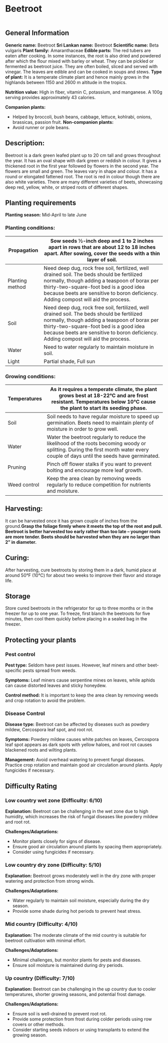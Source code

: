 # Beetroot
<IMAGE>
    
## General Information
**Generic name:** Beetroot
**Sri Lankan name:** Beetroot
**Scientific name:** Beta vulgaris
**Plant family:** Amaranthaceae
**Edible parts:** The red tubers are eaten after cooking. In some instances, the root is also dried and powdered after which the flour mixed with barley or wheat. They can be pickled or fermented as beetroot juice. They are often boiled, sliced and served with vinegar. The leaves are edible and can be cooked in soups and stews.
**Type of plant:** It is a temperate climate plant and hence mainly grows in the highlands between 1150 and 2600 m altitude in the tropics. 

**Nutrition value:** <update>High in fiber, vitamin C, potassium, and manganese. A 100g serving provides approximately 43 calories.</update>

**Companion plants:**
- Helped by broccoli, bush beans, cabbage, lettuce, kohlrabi, onions, brassicas, passion fruit.
**Non-companion plants:**
- Avoid runner or pole beans.

## Description:
Beetroot is a dark green leafed plant up to 20 cm tall and grows throughout the year. It has an oval shape with dark green or reddish in colour. It gives a thickened root in the first year followed by flowers in the second year. The flowers are small and green. The leaves vary in shape and colour. It has a round or elongated fattened root. The root is red in colour though there are also white varieties. There are many different varieties of beets, showcasing deep red, yellow, white, or striped roots of different shapes.

## Planting requirements
**Planting season:** Mid-April to late June

### Planting conditions:
| **Propagation** | Sow seeds ½-inch deep and 1 to 2 inches apart in rows that are about 12 to 18 inches apart. After sowing, cover the seeds with a thin layer of soil. |
|----|----|
| Planting method | Need deep dug, rock free soil, fertilized, well drained soil. The beds should be fertilized normally, though adding a teaspoon of borax per thirty-two-square-foot bed is a good idea because beets are sensitive to boron deficiency. Adding compost will aid the process. |
| Soil | Need deep dug, rock free soil, fertilized, well drained soil. The beds should be fertilized normally, though adding a teaspoon of borax per thirty-two-square-foot bed is a good idea because beets are sensitive to boron deficiency. Adding compost will aid the process. |
| Water | Need to water regularly to maintain moisture in soil. |
| Light | Partial shade, Full sun |

### Growing conditions:

| **Temperatures** | As it requires a temperate climate, the plant grows best at 18-22°C and are frost resistant. Temperatures below 10°C cause the plant to start its seeding phase. |
|----|----|
| Soil | Soil needs to have regular moisture to speed up germination. Beets need to maintain plenty of moisture in order to grow well. |
| Water | Water the beetroot regularly to reduce the likelihood of the roots becoming woody or splitting. During the first month water every couple of days until the seeds have germinated. |
| Pruning | <update>Pinch off flower stalks if you want to prevent bolting and encourage more leaf growth.</update> |
| Weed control | <update>Keep the area clean by removing weeds regularly to reduce competition for nutrients and moisture.</update> |

## Harvesting:
It can be harvested once it has grown couple of inches from the ground.**Grasp the foliage firmly where it meets the top of the root and pull. Beetroot is better harvested too early rather than too late – younger roots are more tender. Beets should be harvested when they are no larger than 2” in diameter.**

## Curing:
<update>After harvesting, cure beetroots by storing them in a dark, humid place at around 50°F (10°C) for about two weeks to improve their flavor and storage life.</update>

## Storage
<update>Store cured beetroots in the refrigerator for up to three months or in the freezer for up to one year. To freeze, first blanch the beetroots for five minutes, then cool them quickly before placing in a sealed bag in the freezer.</update>

## Protecting your plants
### Pest control
**Pest type:** Seldom have pest issues. However, leaf miners and other beet-specific pests spread from weeds.

**Symptoms:** <update>Leaf miners cause serpentine mines on leaves, while aphids can cause distorted leaves and sticky honeydew.</update>

**Control method:** It is important to keep the area clean by removing weeds and crop rotation to avoid the problem.
### Disease Control
**Disease type:** <update>Beetroot can be affected by diseases such as powdery mildew, Cercospora leaf spot, and root rot.</update>

**Symptoms:** <update>Powdery mildew causes white patches on leaves, Cercospora leaf spot appears as dark spots with yellow haloes, and root rot causes blackened roots and wilting plants.</update>

**Management:** <update>Avoid overhead watering to prevent fungal diseases. Practice crop rotation and maintain good air circulation around plants. Apply fungicides if necessary.</update>

## Difficulty Rating
### Low country wet zone (Difficulty: 6/10)
**Explanation:** Beetroot can be challenging in the wet zone due to high humidity, which increases the risk of fungal diseases like powdery mildew and root rot.

**Challenges/Adaptations:**
- Monitor plants closely for signs of disease.
- Ensure good air circulation around plants by spacing them appropriately.
- Consider using fungicides if necessary.
### Low country dry zone (Difficulty: 5/10)
**Explanation:** Beetroot grows moderately well in the dry zone with proper watering and protection from strong winds.

**Challenges/Adaptations:**
- Water regularly to maintain soil moisture, especially during the dry season.
- Provide some shade during hot periods to prevent heat stress.
### Mid country (Difficulty: 4/10)
**Explanation:** The moderate climate of the mid country is suitable for beetroot cultivation with minimal effort.

**Challenges/Adaptations:**
- Minimal challenges, but monitor plants for pests and diseases.
- Ensure soil moisture is maintained during dry periods.
### Up country (Difficulty: 7/10)
**Explanation:** Beetroot can be challenging in the up country due to cooler temperatures, shorter growing seasons, and potential frost damage.

**Challenges/Adaptations:**
- Ensure soil is well-drained to prevent root rot.
- Provide some protection from frost during colder periods using row covers or other methods.
- Consider starting seeds indoors or using transplants to extend the growing season.